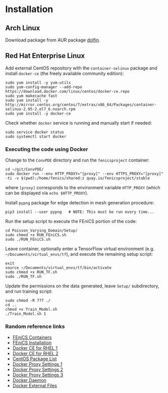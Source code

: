 # Installation

## Arch Linux

Download package from AUR package [dolfin](https://aur.archlinux.org/packages/dolfin/).


## Red Hat Enterprise Linux

Add external CentOS repository with the `container-selinux` package and install `docker-ce` (the freely available community edition):
```
sudo yum install -y yum-utils
sudo yum-config-manager --add-repo https://download.docker.com/linux/centos/docker-ce.repo
sudo yum makecache fast
sudo yum install -y http://mirror.centos.org/centos/7/extras/x86_64/Packages/container-selinux-2.95-2.el7_6.noarch.rpm
sudo yum install -y docker-ce
```

Check whether `docker` service is running and manually start if needed:
```
sudo service docker status
sudo systemctl start docker
```


### Executing the code using Docker

Change to the `ConvPDE` directory and run the `fenicsproject` container:
```
cd ~/git/ConvPDE/
sudo docker run --env HTTP_PROXY="[proxy]" --env HTTPS_PROXY="[proxy]" -ti -v $(pwd):/home/fenics/shared:z quay.io/fenicsproject/stable 
```
where `[proxy]` corresponds to the environment variable `HTTP_PROXY` (which can be displayed via `echo $HTTP_PROXY`).


Install `pypng` package for edge detection in mesh generation procedure:
```
pip3 install --user pypng   # NOTE: This must be run every time...
```

Run the setup script to execute the FEniCS portion of the code:
```
cd Poisson_Varying_Domain/Setup/
sudo chmod +x RUN_FEniCS.sh
sudo ./RUN_FEniCS.sh
```

Leave container, optionally enter a TensorFlow virtual environment (e.g. `~/Documents/virtual_envs/tf`), and execute the remaining setup script:
```
exit
source ~/Documents/virtual_envs/tf/bin/activate
sudo chmod +x RUN_TF.sh
sudo ./RUN_TF.sh
```

Update the permissions on the data generated, leave `Setup/` subdirectory, and run training script:
```
sudo chmod -R 777 ./
cd ..
chmod +x Train_Model.sh
./Train_Model.sh 1
```



### Random reference links
* [FEniCS Containers](https://buildmedia.readthedocs.org/media/pdf/fenics-containers/latest/fenics-containers.pdf)
* [FEniCS Installation](https://fenics.readthedocs.io/en/latest/installation.html#from-source)
* [Docker CE for RHEL 1](https://nickjanetakis.com/blog/docker-tip-39-installing-docker-ce-on-redhat-rhel-7x)
* [Docker CE for RHEL 2](https://stackoverflow.com/questions/45272827/docker-ce-on-rhel-requires-container-selinux-2-9/45274492#45274492)
* [CentOS Package List](http://mirror.centos.org/centos/7/extras/x86_64/Packages/)
* [Docker Proxy Settings 1](https://docs.docker.com/network/proxy/)
* [Docker Proxy Settings 2](https://groups.google.com/forum/#!topic/coreos-user/T7Lz8IT5NT4)
* [Docker Proxy Settings 3](https://forums.docker.com/t/issue-with-installing-pip-packages-inside-a-docker-container-with-ubuntu/35107)
* [Docker Daemon](https://forums.docker.com/t/cannot-connect-to-the-docker-daemon-is-the-docker-daemon-running-on-this-host/8925/3)
* [Docker External Files](https://stackoverflow.com/questions/30652299/having-docker-access-external-files)
